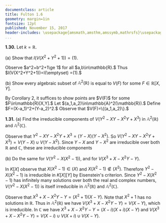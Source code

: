 ```yaml
---
documentclass: article
title: Fulton 1.6
geometry: margin=1in
fontsize: 12pt
published: November 15, 2017
header-includes: \usepackage{amsmath,amsthm,amssymb,mathrsfs}\usepackage[all]{xy}
...
```


**1.30.** Let $k=\mathbb{R}.$

\(a\) Show that $I(V(X^2+Y^2+1))=(1).$

<div class="proof">
Observe $a^2+b^2+1\ge 1$ for all $a,b\in\mathbb{R}.$ Thus $I(V(X^2+Y^2+1))=I(\emptyset)
=(1).$
</div>

\(b\) Show every algebraic subset of $\mathbb{A}^2(\mathbb{R})$ is equal to $V(F)$ for some
$F\in\mathbb{R}[X,Y].$

<div class="proof">
By Corollary 2, it suffices to show points are $V(F)$ for some $F\in\mathbb{R}[X,Y].$
Let $(a_1,a_2)\in\mathbb{A}^2(\mathbb{R}).$ Define $F=(X-a_1)^2+(Y-a_2)^2.$ Observe that
$V(F)=\{(a_1,a_2)\}.$
</div>

**1.31.** \(a\) Find the irreducible components of $V(Y^2-XY-X^2Y+X^3)$ in
$\mathbb{A}^2(\mathbb{R})$ and $\mathbb{A}^2(\mathbb{C}).$

Observe that $Y^2-XY-X^2Y+X^3=(Y-X)(Y-X^2).$ So $V(Y^2-XY-X^2Y+X^3)=V(Y-X)\cup V(Y-X^2).$
Since $Y-X$ and $Y-X^2$ are irreducible over both $\mathbb{R}$ and $\mathbb{C},$ these are
irreducible components

\(b\) Do the same for $V(Y^2-X(X^2-1)),$ and for $V(X^3+X-X^2Y-Y).$

In $K[X]$ observe that $X(X^2-1)\in (X)$ and $X(X^2-1)\not\in (X^2).$ Therefore
$Y^2-X(X^2-1)$ is irreducible in $K[X][Y]$ by Eisenstein's criterion. Since
$Y^2-X(X^2-1)$ has infinitely many solutions over both the real and complex numbers,
$V(Y^2-X(X^2-1))$ is itself irreducible in $\mathbb{A}^2(\mathbb{R})$ and $\mathbb{A}^2(\mathbb{C}).$

Observe that $X^3+X-X^2Y-Y = (X^2+1)(X-Y).$ Note that $X^2+1$ has no solutions in
$\mathbb{R}.$ Thus in $\mathbb{A}^2(\mathbb{R})$ we have $V(X^3+X-X^2Y-Y)=V(X-Y),$ which is
irreducible. In $\mathbb{C}$ we have $X^3+X-X^2Y-Y=(X-i)(X+i)(X-Y)$ and
$V(X^3+X-X^2Y-Y)=V(X-i)\cup V(X+i)\cup V(X-Y).$
